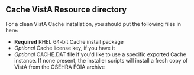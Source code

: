 ## Cache VistA Resource directory

For a clean VistA Cache installation, you should put the following files in here:
* **Required** RHEL 64-bit Cache install package
* _Optional_ Cache license key, if you have it
* _Optional_ CACHE.DAT file if you'd like to use a specific exported Cache instance. If none present, the installer scripts will install a fresh copy of VistA from the OSEHRA FOIA archive